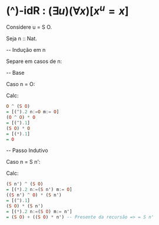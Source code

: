 # (^)-idR : $(\exists u)(\forall x)[ x^u = x ]$

Considere u = S O.

Seja n :: Nat.

-- Indução em n

Separe em casos de n:

  -- Base

  Caso n = O:

  Calc:

  ```haskell
  O ^ (S O) 
  = [(^).2 n:=O m:= O]
  (O ^ O) * O
  = [(^).1]
  (S O) * O
  = [(*).1]
  = O
  ```

  -- Passo Indutivo

  Caso n = S n':

  Calc:

  ```haskell
  (S n') ^ (S O)
  = [(*).2 n:=(S n') m:= O]
  ((S n') ^ O) * (S n')
  = [(^).1]
  (S O) * (S n')
  = [(*).2 n:=(S O) m:= n']
  = (S O) + ((S O) * n') -- Presente da recursão => = S n'
  ```
